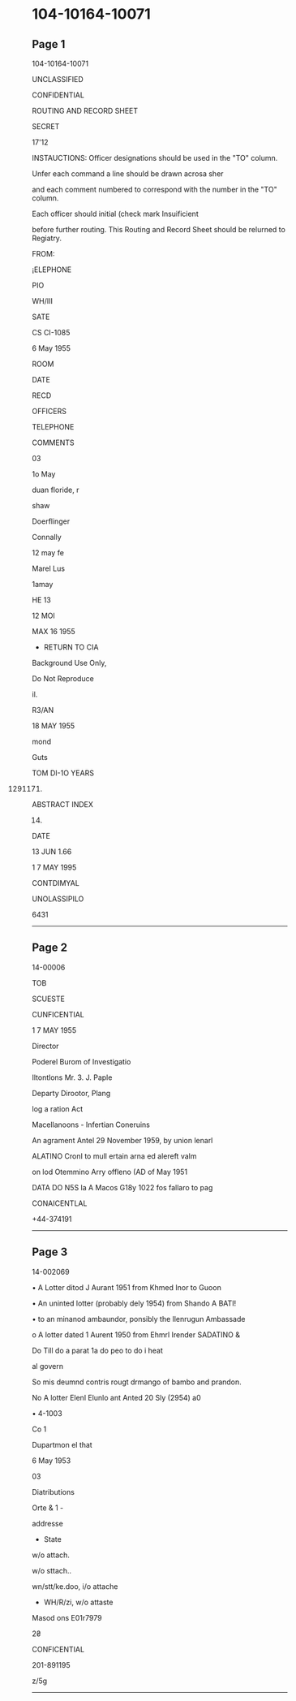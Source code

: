 # 104-10164-10071

## Page 1

104-10164-10071

UNCLASSIFIED

CONFIDENTIAL

ROUTING AND RECORD SHEET

SECRET

17'12

INSTAUCTIONS: Officer designations should be used in the "TO" column.

Unfer each command a line should be drawn acrosa sher

and each comment numbered to correspond with the number in the "TO" column.

Each officer should initial (check mark Insuificient

before further routing. This Routing and Record Sheet should be relurned to Regiatry.

FROM:

¡ELEPHONE

PIO

WH/III

SATE

CS CI-1085

6 May 1955

ROOM

DATE

RECD

OFFICERS

TELEPHONE

COMMENTS

03

1o May

duan floride, r

shaw

Doerflinger

Connally

12 may fe

Marel Lus

1amay

HE 13

12 MOl

MAX 16 1955

- RETURN TO CIA

Background Use Only,

Do Not Reproduce

il.

R3/AN

18 MAY 1955

mond

Guts

TOM DI-1O YEARS

1291171.

ABSTRACT INDEX

14.

DATE

13 JUN 1.66

1 7 MAY 1995

CONTDIMYAL

UNOLASSIPILO

6431

---

## Page 2

14-00006

TOB

SCUESTE

CUNFICENTIAL

1 7 MAY 1955

Director

Poderel Burom of Investigatio

Iltontlons Mr. 3. J. Paple

Departy Dirootor, Plang

log a ration Act

Macellanoons - Infertian Coneruins

An agrament Antel 29 November 1959, by union lenarl

ALATINO CronI to mull ertain arna ed alereft valm

on lod Otemmino Arry offleno (AD of May 1951

DATA DO N5S la A Macos G18y 1022 fos fallaro to pag

CONAICENTLAL

+44-374191

---

## Page 3

14-002069

• A Lotter ditod J Aurant 1951 from Khmed Inor to Guoon

• An uninted lotter (probably dely 1954) from Shando A BATI!

• to an minanod ambaundor, ponsibly the llenrugun Ambassade

o A lotter dated 1 Aurent 1950 from Ehmrl Irender SADATINO &

Do Till do a parat 1a do peo to do i heat

al govern

So mis deumnd contris rougt drmango of bambo and prandon.

No A lotter Elenl Elunlo ant Anted 20 Sly (2954) a0

• 4-1003

Co 1

Dupartmon el that

6 May 1953

03

Diatributions

Orte & 1 -

addresse

* State

w/o attach.

w/o sttach..

wn/stt/ke.doo, i/o attache

- WH/R/zi, w/o attaste

Masod ons E01r7979

2₴

CONFICENTIAL

201-891195

z/5g

---

